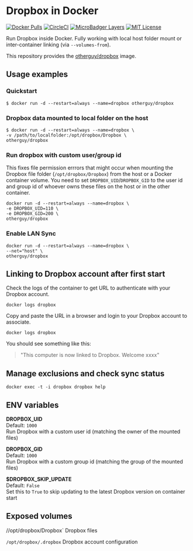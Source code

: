 # Dropbox in Docker

[![Docker Pulls](https://img.shields.io/docker/pulls/otherguy/dropbox?style=flat-square)][dockerhub]
[![CircleCI](https://img.shields.io/circleci/build/github/otherguy/docker-dropbox/master?style=flat-square)][circleci]
[![MicroBadger Layers](https://img.shields.io/microbadger/layers/otherguy/docker-dropbox?style=flat-square)][microbadger]
[![MIT License](https://img.shields.io/github/license/otherguy/docker-dropbox?color=orange&style=flat-square)][license]

[dockerhub]: https://hub.docker.com/r/otherguy/dropbox/
[license]: https://tldrlegal.com/license/mit-license
[circleci]: https://circleci.com/gh/otherguy/docker-dropbox
[microbadger]: https://microbadger.com/images/otherguy/dropbox

Run Dropbox inside Docker. Fully working with local host folder mount or inter-container linking (via `--volumes-from`).

This repository provides the [otherguy/dropbox](https://registry.hub.docker.com/u/otherguy/dropbox/) image.

## Usage examples

### Quickstart

    $ docker run -d --restart=always --name=dropbox otherguy/dropbox

### Dropbox data mounted to local folder on the host

    $ docker run -d --restart=always --name=dropbox \
    -v /path/to/localfolder:/opt/dropbox/Dropbox \
    otherguy/dropbox

### Run dropbox with custom user/group id
This fixes file permission errrors that might occur when mounting the Dropbox file folder (`/opt/dropbox/Dropbox`) from the host or a Docker container volume. You need to set `DROPBOX_UID`/`DROPBOX_GID` to the user id and group id of whoever owns these files on the host or in the other container.

    docker run -d --restart=always --name=dropbox \
    -e DROPBOX_UID=110 \
    -e DROPBOX_GID=200 \
    otherguy/dropbox

### Enable LAN Sync

    docker run -d --restart=always --name=dropbox \
    --net="host" \
    otherguy/dropbox

## Linking to Dropbox account after first start

Check the logs of the container to get URL to authenticate with your Dropbox account.

    docker logs dropbox

Copy and paste the URL in a browser and login to your Dropbox account to associate.

    docker logs dropbox

You should see something like this:

> "This computer is now linked to Dropbox. Welcome xxxx"

## Manage exclusions and check sync status

    docker exec -t -i dropbox dropbox help

## ENV variables

**DROPBOX_UID**  
Default: `1000`  
Run Dropbox with a custom user id (matching the owner of the mounted files)

**DROPBOX_GID**  
Default: `1000`  
Run Dropbox with a custom group id (matching the group of the mounted files)

**$DROPBOX_SKIP_UPDATE**  
Default: `False`  
Set this to `True` to skip updating to the latest Dropbox version on container start

## Exposed volumes

//opt/dropbox/Dropbox`
Dropbox files

`/opt/dropbox/.dropbox`
Dropbox account configuration
